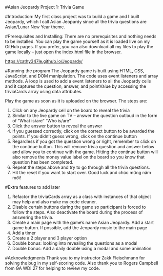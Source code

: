 #Asian Jeopardy
Project 1: Trivia Game

#Introduction:
My first class project was to build a game and I built Jeopardy, which I call Asian Jeopardy since all the trivia questions are Asian/Lunar New Year theme.

#Prerequisites and Installing:
There are no prerequisites and nothing needs to be installed. You can play the game yourself as it is loaded live on my GitHub pages. If you prefer, you can also download all my files to play the game locally – just open the index.html file in the browser.

https://cathy347le.github.io/Jeopardy/

#Running the program
The Jeopardy game is built using HTML, CSS, JavaScript, and DOM manipulation. The code uses event listeners and array methods. A loop is used to add a event listeners to all the Jeopardy cells and it captures the question, answer, and pointValue by accessing the triviaCards array using data attributes.

Play the game as soon as it is uploaded on the browser. The steps are:

1. Click on any Jeopardy cell on the board to reveal the trivia
2. Similar to the live game on TV – answer the question outloud in the form of “What is/are” “Who is/are”
3. Click the answer button to reveal the answer
4. If you guessed correctly, click on the correct button to be awarded the points. If you didn’t guess wrong, click on the continue button
5. Regardless if you got the question wrong or right, remember to click on the continue button. This will remove trivia question and answer below and allow you to continue with the game. Hitting the continue button will also remove the money value label on the board so you know that question has been completed.
6. Repeat the steps above and try to go through all the trivia questions.
7. Hit the reset if you want to start over. Good luck and chúc mừng năm mới!

#Extra features to add later

1. Refactor the triviaCards array as a class with instances of that object may help and also make my code cleaner.
2. Disable certain buttons during the game so participant is forced to follow the steps. Also deactivate the board during the process of answering the trivia.
3. Create a main page with the game’s name Asian Jeopardy. Add a start game button. If possible, add the Jeopardy music to the main page
4. Add a timer
5. Create a 2 player and 3 player option
6. Double bonus: looking into revealing the questions as a modal
7. Double bonus: Add a daily double using a modal and some animation

#Acknowledgments
Thank you to my instructor Zakk Fleischmann for solving the bug in my self-scoring code. Also thank you to Rogers Campbell from GA WDI 27 for helping to review my code.
